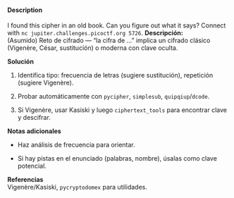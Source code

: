 #### Description

I found this cipher in an old book. Can you figure out what it says? Connect with `nc jupiter.challenges.picoctf.org 5726`.
**Descripción:**  
(Asumido) Reto de cifrado — “la cifra de …” implica un cifrado clásico (Vigenère, César, sustitución) o moderna con clave oculta.

**Solución**

1. Identifica tipo: frecuencia de letras (sugiere sustitución), repetición (sugiere Vigenère).
    
2. Probar automáticamente con `pycipher`, `simplesub`, `quipqiup`/`dcode`.
    
3. Si Vigenère, usar Kasiski y luego `ciphertext_tools` para encontrar clave y descifrar.
    

**Notas adicionales**

- Haz análisis de frecuencia para orientar.
    
- Si hay pistas en el enunciado (palabras, nombre), úsalas como clave potencial.
    

**Referencias**  
Vigenère/Kasiski, `pycryptodomex` para utilidades.